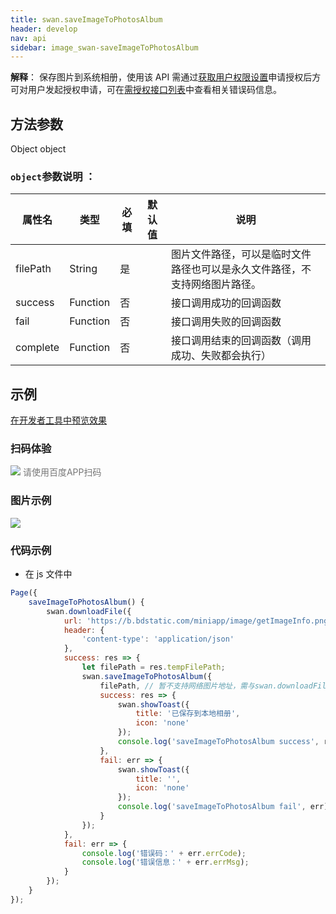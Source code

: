 ```yaml
---
title: swan.saveImageToPhotosAlbum
header: develop
nav: api
sidebar: image_swan-saveImageToPhotosAlbum
---
```





**解释**： 保存图片到系统相册，使用该 API 需通过[获取用户权限设置](https://smartprogram.baidu.com/docs/develop/api/open/authorize_set/)申请授权后方可对用户发起授权申请，可在[需授权接口列表](https://smartprogram.baidu.com/docs/develop/api/open/authorize_list/)中查看相关错误码信息。

 
## 方法参数
Object object
### `object`参数说明 ：

|属性名 |类型  |必填 | 默认值 |说明|
|---- | ---- | ---- | ----|----|
|filePath  |  String  |是 | |  图片文件路径，可以是临时文件路径也可以是永久文件路径，不支持网络图片路径。|
|success |Function |   否  | | 接口调用成功的回调函数|
|fail  |  Function  |  否  | | 接口调用失败的回调函数|
|complete |   Function |   否 || 接口调用结束的回调函数（调用成功、失败都会执行）|

## 示例

<a href="swanide://fragment/1493fabbbf98659284ff1d4837d9cb7f1569416506836" title="在开发者工具中预览效果" target="_self">在开发者工具中预览效果</a>

### 扫码体验

<div class='scan-code-container'>
    <img src="https://b.bdstatic.com/miniapp/assets/images/doc_demo/pages_saveImageToPhotosAlbum.png" class="demo-qrcode-image" />
    <font color=#777 12px>请使用百度APP扫码</font>
</div>

### 图片示例 


<div class="m-doc-custom-examples">
    <div class="m-doc-custom-examples-correct">
        <img src="https://b.bdstatic.com/miniapp/images/saveImageToPhotosAlbum.gif">
    </div>
    <div class="m-doc-custom-examples-correct">
        <img src=" ">
    </div>
    <div class="m-doc-custom-examples-correct">
        <img src=" ">
    </div>     
</div>

### 代码示例 



* 在 js 文件中

```js
Page({
    saveImageToPhotosAlbum() {
        swan.downloadFile({
            url: 'https://b.bdstatic.com/miniapp/image/getImageInfo.png',
            header: {
                'content-type': 'application/json'
            },
            success: res => {
                let filePath = res.tempFilePath;
                swan.saveImageToPhotosAlbum({
                    filePath, // 暂不支持网络图片地址，需与swan.downloadFile一起使用
                    success: res => {
                        swan.showToast({
                            title: '已保存到本地相册',
                            icon: 'none'
                        });
                        console.log('saveImageToPhotosAlbum success', res);
                    },
                    fail: err => {
                        swan.showToast({
                            title: '',
                            icon: 'none'
                        });
                        console.log('saveImageToPhotosAlbum fail', err);
                    }
                });
            },
            fail: err => {
                console.log('错误码：' + err.errCode);
                console.log('错误信息：' + err.errMsg);
            }
        });
    }
});
```

 